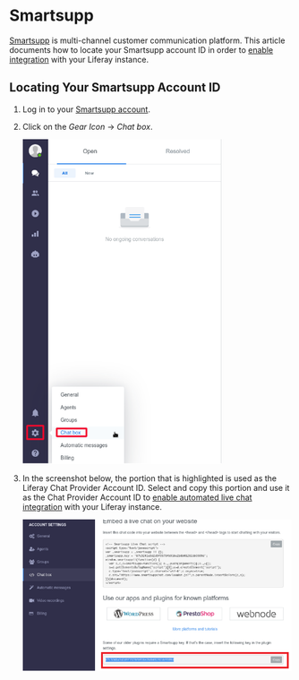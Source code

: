 # Smartsupp

[Smartsupp](https://www.smartsupp.com/) is multi-channel customer communication platform. This article documents how to locate your Smartsupp account ID in order to [enable integration](../enabling-automated-live-chat-systems.md) with your Liferay instance.

## Locating Your Smartsupp Account ID

1. Log in to your [Smartsupp account](https://app.smartsupp.com/app/sign/in).

1. Click on the *Gear Icon* &rarr; *Chat box*.

    ![The left side bar on Smartsupp shows your options; choose the gear icon and the chat box.](./smartsupp/images/01.png)

1. In the screenshot below, the portion that is highlighted is used as the Liferay Chat Provider Account ID.  Select and copy this portion and use it as the Chat Provider Account ID to [enable automated live chat integration](../enabling-automated-live-chat-systems.md) with your Liferay instance.

    ![An example Smartsupp Key is provided; use this as the Chat Provider Id.](./smartsupp/images/02.png)